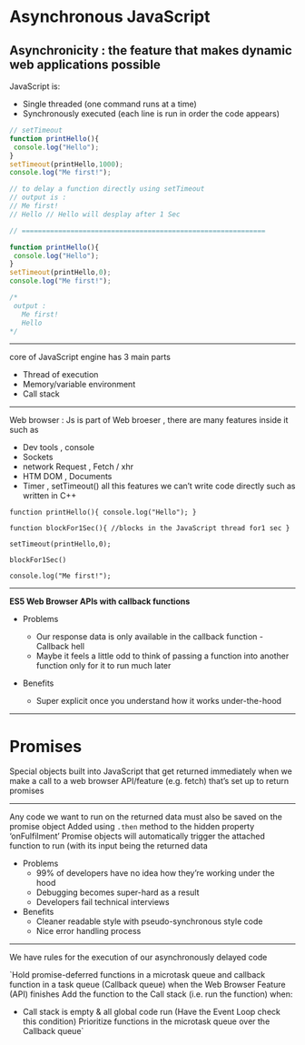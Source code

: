 # Asynchronous JavaScript
Asynchronicity : the feature that makes dynamic web applications possible
---
JavaScript is:
- Single threaded (one command runs at a time)
- Synchronously executed (each line is run in order the code appears)
```javascript
// setTimeout
function printHello(){
 console.log("Hello");
}
setTimeout(printHello,1000);
console.log("Me first!");

// to delay a function directly using setTimeout
// output is :
// Me first!
// Hello // Hello will desplay after 1 Sec

// ============================================================

function printHello(){
 console.log("Hello");
}
setTimeout(printHello,0);
console.log("Me first!");

/*
 output :
   Me first!
   Hello
*/
```
---
core of JavaScript engine has 3 main parts
- Thread of execution
- Memory/variable environment
- Call stack
---
Web browser : Js is part of Web broeser , there are many features inside it such as 
- Dev tools , console
- Sockets
- network Request , Fetch / xhr
- HTM DOM , Documents
- Timer , setTimeout()
all this features we can’t write code directly such as written in C++
```
function printHello(){ console.log("Hello"); }

function blockFor1Sec(){ //blocks in the JavaScript thread for1 sec }

setTimeout(printHello,0);

blockFor1Sec()

console.log("Me first!");
```
---
**ES5 Web Browser APIs with callback functions**
- Problems
  + Our response data is only available in the callback function - Callback hell
  + Maybe it feels a little odd to think of passing a function into another function only for it to run much later

- Benefits
  + Super explicit once you understand how it works under-the-hood

---
# Promises
Special objects built into JavaScript that get returned immediately when we make a call to a web browser API/feature (e.g. fetch) that’s set up to return promises

---

Any code we want to run on the returned data must also be saved on the promise object Added using `.then` method to the hidden property ‘onFulfilment’ Promise objects will automatically trigger the attached function to run (with its
input being the returned data

- Problems
  + 99% of developers have no idea how they’re working under the hood
  + Debugging becomes super-hard as a result
  + Developers fail technical interviews
- Benefits
  + Cleaner readable style with pseudo-synchronous style code
  + Nice error handling process
---
We have rules for the execution of our asynchronously delayed code

`Hold promise-deferred functions in a microtask queue and callback function in a
task queue (Callback queue) when the Web Browser Feature (API) finishes
Add the function to the Call stack (i.e. run the function) when:
- Call stack is empty & all global code run (Have the Event Loop check this
condition)
Prioritize functions in the microtask queue over the Callback queue`



































